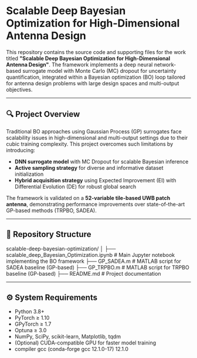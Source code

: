 # Scalable Deep Bayesian Optimization for High-Dimensional Antenna Design

This repository contains the source code and supporting files for the work titled **"Scalable Deep Bayesian Optimization for High-Dimensional Antenna Design"**. The framework implements a deep neural network-based surrogate model with Monte Carlo (MC) dropout for uncertainty quantification, integrated within a Bayesian optimization (BO) loop tailored for antenna design problems with large design spaces and multi-output objectives.

---

## 🔍 Project Overview

Traditional BO approaches using Gaussian Process (GP) surrogates face scalability issues in high-dimensional and multi-output settings due to their cubic training complexity. This project overcomes such limitations by introducing:

- **DNN surrogate model** with MC Dropout for scalable Bayesian inference  
- **Active sampling strategy** for diverse and informative dataset initialization  
- **Hybrid acquisition strategy** using Expected Improvement (EI) with Differential Evolution (DE) for robust global search  

The framework is validated on a **52-variable tile-based UWB patch antenna**, demonstrating performance improvements over state-of-the-art GP-based methods (TRPBO, SADEA).

---

## 📁 Repository Structure

scalable-deep-bayesian-optimization/
│
├── scalable_deep_Bayesian_Optimization.ipynb    # Main Jupyter notebook implementing the BO framework
├── GP_SADEA.m                                    # MATLAB script for SADEA baseline (GP-based)
├── GP_TRPBO.m                                    # MATLAB script for TRPBO baseline (GP-based)
├── README.md                                     # Project documentation

---

## ⚙️ System Requirements

- Python 3.8+
- PyTorch ≥ 1.10
- GPyTorch ≥ 1.7
- Optuna ≥ 3.0
- NumPy, SciPy, scikit-learn, Matplotlib, tqdm
- (Optional) CUDA-compatible GPU for faster model training
- compiler  gcc (conda-forge gcc 12.1.0-17) 12.1.0

